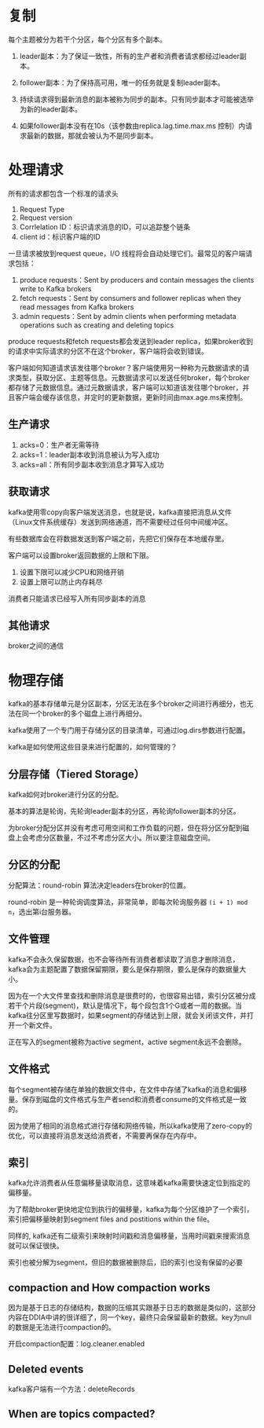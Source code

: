 # 复制

每个主题被分为若干个分区，每个分区有多个副本。

1. leader副本：为了保证一致性，所有的生产者和消费者请求都经过leader副本。
2. follower副本：为了保持高可用，唯一的任务就是复制leader副本。

1. 持续请求得到最新消息的副本被称为同步的副本。只有同步副本才可能被选举为新的leader副本。
2. 如果follower副本没有在10s（该参数由replica.lag.time.max.ms 控制）内请求最新的数据，那就会被认为不是同步副本。

# 处理请求

所有的请求都包含一个标准的请求头

1. Request Type
2. Request version
3. Corrlelation ID：标识请求消息的ID，可以追踪整个链条
4. client id：标识客户端的ID


一旦请求被放到request queue，I/O 线程将会自动处理它们。最常见的客户端请求包括：

1. produce requests：Sent by producers and contain messages the clients write to Kafka brokers
2. fetch requests：Sent by consumers and follower replicas when they read messages from Kafka brokers
3. admin requests：Sent by admin clients when performing metadata operations such as creating and deleting topics

produce requests和fetch requests都会发送到leader replica，如果broker收到的请求中实际请求的分区不在这个broker，客户端将会收到错误。

客户端如何知道请求该发往哪个broker？客户端使用另一种称为元数据请求的请求类型，获取分区、主题等信息。元数据请求可以发送任何broker，每个broker都存储了元数据信息。通过元数据请求，客户端可以知道该发往哪个broker，并且客户端会缓存该信息，并定时的更新数据，更新时间由max.age.ms来控制。






## 生产请求

1. acks=0：生产者无需等待
2. acks=1：leader副本收到消息被认为写入成功
3. acks=all：所有同步副本收到消息才算写入成功

## 获取请求


kafka使用零copy向客户端发送消息，也就是说，kafka直接把消息从文件（Linux文件系统缓存）发送到网络通道，而不需要经过任何中间缓冲区。

有些数据库会在将数据发送到客户端之前，先把它们保存在本地缓存里。

客户端可以设置broker返回数据的上限和下限。

1. 设置下限可以减少CPU和网络开销
2. 设置上限可以防止内存耗尽



消费者只能请求已经写入所有同步副本的消息

## 其他请求

broker之间的通信

# 物理存储

kafka的基本存储单元是分区副本，分区无法在多个broker之间进行再细分，也无法在同一个broker的多个磁盘上进行再细分。

kafka使用了一个专门用于存储分区的目录清单，可通过log.dirs参数进行配置。

kafka是如何使用这些目录来进行配置的，如何管理的？

## 分层存储（Tiered Storage）

kafka如何对broker进行分区的分配。

基本的算法是轮询，先轮询leader副本的分区，再轮询follower副本的分区。

为broker分配分区并没有考虑可用空间和工作负载的问题，但在将分区分配到磁盘上会考虑分区数量，不过不考虑分区大小。所以要注意磁盘空间。

## 分区的分配

分配算法：round-robin 算法决定leaders在broker的位置。

round-robin 是一种轮询调度算法，非常简单，即每次轮询服务器 `(i + 1) mod n`，选出第i台服务器。


## 文件管理

kafka不会永久保留数据，也不会等待所有消费者都读取了消息才删除消息，kafka会为主题配置了数据保留期限，要么是保存期限，要么是保存的数据量大小。

因为在一个大文件里查找和删除消息是很费时的，也很容易出错，索引分区被分成若干个片段(segment)，默认是情况下，每个段包含1个G或者一周的数据。当kafka往分区里写数据时，如果segment的存储达到上限，就会关闭该文件，并打开一个新文件。

正在写入的segment被称为active segment，active segment永远不会删除。

## 文件格式

每个segment被存储在单独的数据文件中，在文件中存储了kafka的消息和偏移量。保存到磁盘的文件格式与生产者send和消费者consume的文件格式是一致的。

因为使用了相同的消息格式进行存储和网络传输，所以kafka使用了zero-copy的优化，可以直接将消息发送给消费者，不需要再保存在内存中。

## 索引

kafka允许消费者从任意偏移量读取消息，这意味着kafka需要快速定位到指定的偏移量。

为了帮助broker更快地定位到执行的偏移量，kafka为每个分区维护了一个索引，索引把偏移量映射到segment files and postitions within the file。

同样的, kafka还有二级索引来映射时间戳和消息偏移量，当用时间戳来搜索消息就可以保证很快。

索引也被分解为segment，但旧的数据被删除后，旧的索引也没有保留的必要

## compaction and How compaction works

因为是基于日志的存储结构，数据的压缩其实跟基于日志的数据是类似的，这部分内容在DDIA中讲的很详细了，同一个key，最终只会保留最新的数据。key为null的数据是无法进行compaction的。



开启compaction配置：log.cleaner.enabled



## Deleted events

kafka客户端有一个方法：deleteRecords

## When are topics compacted?
